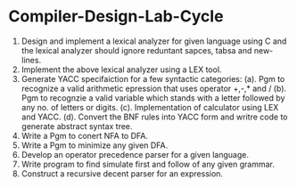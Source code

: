 # Compiler-Design-Lab-Cycle

1. Design and implement a lexical analyzer for given language using C and the lexical analyzer should ignore reduntant sapces, tabsa and new-lines.
2. Implement the above lexical analyzer using a LEX tool.
3. Generate YACC specifaiction for a few syntactic categories:
  (a). Pgm to recognize a valid arithmetic epression that uses operator +,-,* and /
  (b). Pgm to recognzie a valid variable which stands with a letter followed by any no. of letters or digits.
  (c). Implementation of calculator using LEX and YACC.
  (d). Convert the BNF rules into YACC form and writre code to generate abstract syntax tree.
4. Write a Pgm to conert NFA to DFA.
5. Write a Pgm to minimize any given DFA.
6. Develop an operator precedence parser for a given language.
7. Write program to find simulate first and follow of any given grammar.
8. Construct a recursive decent parser for an expression.
